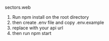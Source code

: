 sectors.web

1. Run npm install on the root directory
2. then create .env file and copy .env.example
3. replace with your api url
4. then run npm start